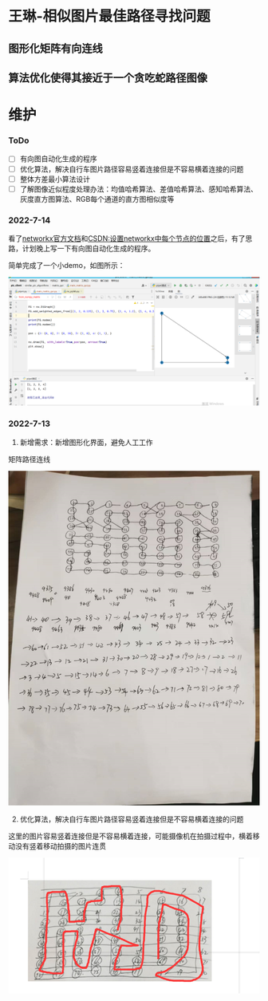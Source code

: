 
# 王琳-相似图片最佳路径寻找问题

## 图形化矩阵有向连线

## 算法优化使得其接近于一个贪吃蛇路径图像

# 维护

### ToDo

- [ ] 有向图自动化生成的程序
- [ ] 优化算法，解决自行车图片路径容易竖着连接但是不容易横着连接的问题
- [ ] 整体方差最小算法设计
- [ ] 了解图像近似程度处理办法：均值哈希算法、差值哈希算法、感知哈希算法、灰度直方图算法、RGB每个通道的直方图相似度等

### 2022-7-14

看了[networkx官方文档](https://networkx.org/documentation/latest/tutorial.html)和[CSDN:设置networkx中每个节点的位置](https://blog.csdn.net/qq_39187959/article/details/111290008)之后，有了思路，计划晚上写一下有向图自动化生成的程序。

简单完成了一个小demo，如图所示：

![](images/mdmd2022-07-14-16-08-59.png)

### 2022-7-13

1. 新增需求：新增图形化界面，避免人工工作

矩阵路径连线

![](images/mdmd2022-07-13-11-32-51.png)

2. 优化算法，解决自行车图片路径容易竖着连接但是不容易横着连接的问题

这里的图片容易竖着连接但是不容易横着连接，可能摄像机在拍摄过程中，横着移动没有竖着移动拍摄的图片连贯

![](images/mdmd2022-07-13-11-34-12.png)



